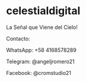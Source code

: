 # celestialdigital
La Señal que Viene del Cielo!



Contacto:

WhatsApp: +58 4168578289


Telegram: @angeljromero21


Facebook: @cromstudio21
